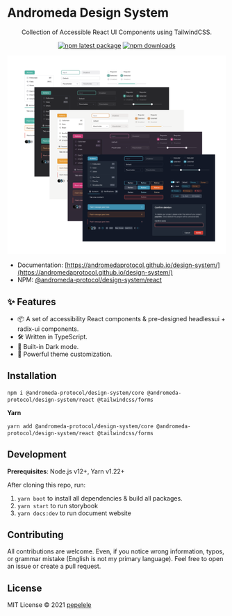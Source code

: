 # Andromeda Design System

<div align="center">
Collection of Accessible React UI Components using TailwindCSS.

[![npm latest package](https://img.shields.io/npm/v/@andromeda-protocol/design-system/react/latest.svg)](https://www.npmjs.com/package/@andromeda-protocol/design-system/react)
[![npm downloads](https://img.shields.io/npm/dm/@andromeda-protocol/design-system/react.svg)](https://www.npmjs.com/package/@andromeda-protocol/design-system/react)

</div>

![](docs/public/themes/screenshot.png)

- Documentation: [https://andromedaprotocol.github.io/design-system/](https://andromedaprotocol.github.io/design-system/)
- NPM: [@andromeda-protocol/design-system/react](https://www.npmjs.com/package/@andromeda-protocol/design-system/react)

## ✨ Features

- 📦 A set of accessibility React components & pre-designed headlessui + radix-ui components.
- 🛠️ Written in TypeScript.
- 🌙 Built-in Dark mode.
- 🌈 Powerful theme customization.

## Installation

```
npm i @andromeda-protocol/design-system/core @andromeda-protocol/design-system/react @tailwindcss/forms
```

**Yarn**

```
yarn add @andromeda-protocol/design-system/core @andromeda-protocol/design-system/react @tailwindcss/forms
```

## Development

**Prerequisites**: Node.js v12+, Yarn v1.22+

After cloning this repo, run:

1. `yarn boot` to install all dependencies & build all packages.
2. `yarn start` to run storybook
3. `yarn docs:dev` to run document website

## Contributing

All contributions are welcome. Even, if you notice wrong information, typos, or grammar mistake (English is not my primary language). Feel free to open an issue or create a pull request.

## License

MIT License © 2021 [pepelele](https://github.com/pepelele)
